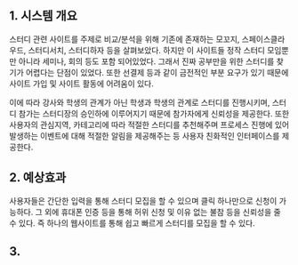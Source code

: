 
## 1. 시스템 개요
스터디 관련 사이트를 주제로 비교/분석을 위해 기존에 존재하는 모꼬지, 스페이스클라우드, 스터디서치, 스터디하자 등을 살펴보았다. 하지만 이 사이트들 정작 스터디 모임뿐만 아니라 세미나, 회의 등도 포함 되어있었다. 그래서 진짜 공부만을 위한 스터디를 찾기가 어렵다는 단점이 있었다. 또한 선결제 등과 같이 금전적인 부분 요구가 있기 때문에 사이트 가입 및 사이트 활동에 어려움이 있다.

이에 따라 강사와 학생의 관계가 아닌 학생과 학생의 관계로 스터디를 진행시키며, 스터디 참가는 스터디장의 승인하에 이루어지기 때문에 참가자에게 신뢰성을 제공한다. 또한 사용자의 관심지역, 카테고리에 따라 적절한 스터디를 추천해주며 프로세스 진행에 있어 발생하는 이벤트에 대해 적절한 알림을 제공해주는 등 사용자 친화적인 인터페이스를 제공한다.

## 2. 예상효과
사용자들은 간단한 입력을 통해 스터디 모집을 할 수 있으며 클릭 하나만으로 신청이 가능하다. 그 외에 휴대폰 인증 등을 통해 허위 신청 및 이유 없는 불참 등을 신뢰성을 줄 수 있다. 즉 하나의 웹사이트를 통해 쉽고 빠르게 스터디를 모집을 할 수 있다.

## 3.
